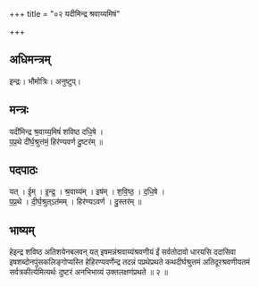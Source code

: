+++
title = "०२ यदीमिन्द्र श्रवाय्यमिषं"

+++
## अधिमन्त्रम्
इन्द्रः। भौमोत्रिः। अनुष्टुप्।

## मन्त्रः
यदी॑मिन्द्र श्र॒वाय्य॒मिषं॑ शविष्ठ दधि॒षे ।  
प॒प्र॒थे दी॑र्घ॒श्रुत्त॑मं॒ हिर॑ण्यवर्ण दु॒ष्टर॑म् ॥

## पदपाठः
यत् । ई॒म् । इ॒न्द्र॒ । श्र॒वाय्य॑म् । इष॑म् । श॒वि॒ष्ठ॒ । द॒धि॒षे ।  
प॒प्र॒थे । दी॒र्घ॒श्रुत्ऽत॑मम् । हिर॑ण्यऽवर्ण । दु॒स्तर॑म् ॥

## भाष्यम्
हेइन्द्र शविष्ठ अतिशयेनबलवन् यत् इषमन्नंश्रवाय्यंश्रवणीयं ईं सर्वतोदावो धारयसि ददासिवा इषशब्दोनपुंसकलिङ्गोप्यस्ति हेहिरण्यवर्णेन्द्र तदन्नं पप्रथेप्रथते कथदीर्घश्रुत्तमं अतिदूरश्रवणीयतमं सर्वत्रकीर्त्यमित्यर्थः दुष्टरं अनभिभाव्यं उक्तलक्षणंप्रथते ॥ २ ॥